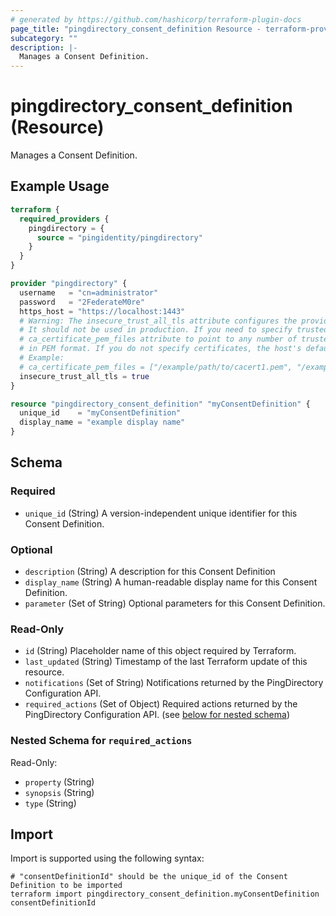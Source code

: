```yaml
---
# generated by https://github.com/hashicorp/terraform-plugin-docs
page_title: "pingdirectory_consent_definition Resource - terraform-provider-pingdirectory"
subcategory: ""
description: |-
  Manages a Consent Definition.
---
```


# pingdirectory_consent_definition (Resource)

Manages a Consent Definition.

## Example Usage

```terraform
terraform {
  required_providers {
    pingdirectory = {
      source = "pingidentity/pingdirectory"
    }
  }
}

provider "pingdirectory" {
  username   = "cn=administrator"
  password   = "2FederateM0re"
  https_host = "https://localhost:1443"
  # Warning: The insecure_trust_all_tls attribute configures the provider to trust any certificate presented by the PingDirectory server.
  # It should not be used in production. If you need to specify trusted CA certificates, use the
  # ca_certificate_pem_files attribute to point to any number of trusted CA certificate files
  # in PEM format. If you do not specify certificates, the host's default root CA set will be used.
  # Example:
  # ca_certificate_pem_files = ["/example/path/to/cacert1.pem", "/example/path/to/cacert2.pem"]
  insecure_trust_all_tls = true
}

resource "pingdirectory_consent_definition" "myConsentDefinition" {
  unique_id    = "myConsentDefinition"
  display_name = "example display name"
}
```

<!-- schema generated by tfplugindocs -->
## Schema

### Required

- `unique_id` (String) A version-independent unique identifier for this Consent Definition.

### Optional

- `description` (String) A description for this Consent Definition
- `display_name` (String) A human-readable display name for this Consent Definition.
- `parameter` (Set of String) Optional parameters for this Consent Definition.

### Read-Only

- `id` (String) Placeholder name of this object required by Terraform.
- `last_updated` (String) Timestamp of the last Terraform update of this resource.
- `notifications` (Set of String) Notifications returned by the PingDirectory Configuration API.
- `required_actions` (Set of Object) Required actions returned by the PingDirectory Configuration API. (see [below for nested schema](#nestedatt--required_actions))

<a id="nestedatt--required_actions"></a>
### Nested Schema for `required_actions`

Read-Only:

- `property` (String)
- `synopsis` (String)
- `type` (String)

## Import

Import is supported using the following syntax:

```shell
# "consentDefinitionId" should be the unique_id of the Consent Definition to be imported
terraform import pingdirectory_consent_definition.myConsentDefinition consentDefinitionId
```
